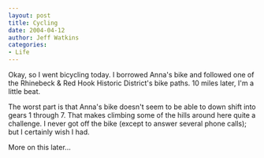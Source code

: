 ```yaml
---
layout: post
title: Cycling
date: 2004-04-12
author: Jeff Watkins
categories:
- Life
---
```


<p>Okay, so I went bicycling today. I borrowed Anna's bike and followed
one of the Rhinebeck & Red Hook Historic District's bike paths. 10
miles later, I'm a little beat.</p>
<p>The worst part is that Anna's bike doesn't seem to be able to down
shift into gears 1 through 7. That makes climbing some of the hills
around here quite a challenge. I never got off the bike (except to
answer several phone calls); but I certainly wish I had.</p>
<p>More on this later...</p>